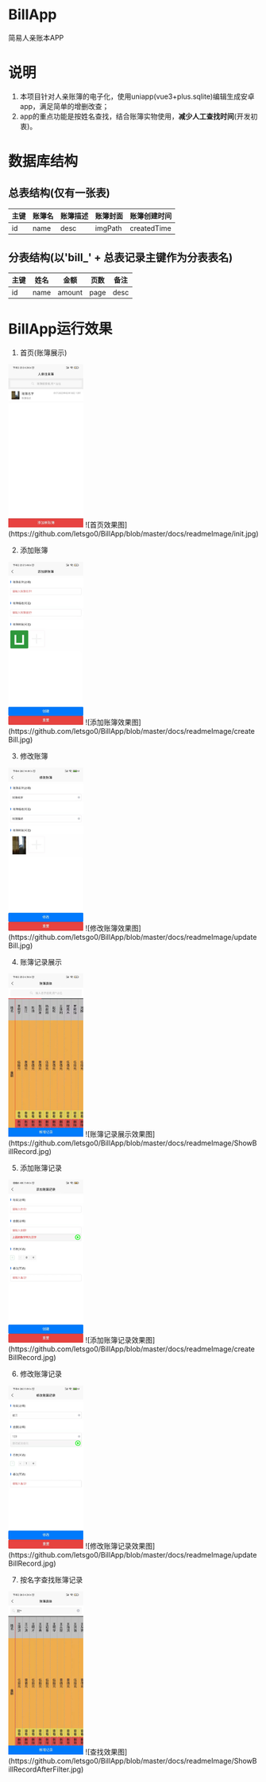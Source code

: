 # BillApp
简易人亲账本APP

# 说明
1. 本项目针对人亲账簿的电子化，使用uniapp(vue3+plus.sqlite)编辑生成安卓app，满足简单的增删改查；
2. app的重点功能是按姓名查找，结合账簿实物使用，**减少人工查找时间**(开发初衷)。

# 数据库结构
## 总表结构(仅有一张表)
| 主键  |  账簿名  |  账簿描述   | 账簿封面   |账簿创建时间   |
| ----  | ----    |   ----     |   ----     |  ----        |
|  id   |  name    |  desc      | imgPath    | createdTime   |
## 分表结构(以'bill_' + 总表记录主键作为分表表名)
| 主键   |   姓名  |  金额    |  页数 | 备注  |
| ----   | ----    |   ----  | ----  | ---- |
|  id    |   name  |  amount | page   |desc |

# BillApp运行效果
1. 首页(账簿展示)

<img alt="首页效果图" width="30%" src="https://github.com/letsgo0/BillApp/blob/master/docs/readmeImage/init.jpg" />
![首页效果图](https://github.com/letsgo0/BillApp/blob/master/docs/readmeImage/init.jpg)

2. 添加账簿

<img alt="添加账簿效果图" width="30%" src="https://github.com/letsgo0/BillApp/blob/master/docs/readmeImage/createBill.jpg" />
![添加账簿效果图](https://github.com/letsgo0/BillApp/blob/master/docs/readmeImage/createBill.jpg)

3. 修改账簿

<img alt="修改账簿效果图" width="30%" src="https://github.com/letsgo0/BillApp/blob/master/docs/readmeImage/updateBill.jpg" />
![修改账簿效果图](https://github.com/letsgo0/BillApp/blob/master/docs/readmeImage/updateBill.jpg)

4. 账簿记录展示

<img alt="账簿记录展示效果图" width="30%" src="https://github.com/letsgo0/BillApp/blob/master/docs/readmeImage/ShowBillRecord.jpg" />
![账簿记录展示效果图](https://github.com/letsgo0/BillApp/blob/master/docs/readmeImage/ShowBillRecord.jpg)

5. 添加账簿记录

<img alt="添加账簿记录效果图" width="30%" src="https://github.com/letsgo0/BillApp/blob/master/docs/readmeImage/createBillRecord.jpg" />
![添加账簿记录效果图](https://github.com/letsgo0/BillApp/blob/master/docs/readmeImage/createBillRecord.jpg)

6. 修改账簿记录

<img alt="修改账簿记录效果图" width="30%" src="https://github.com/letsgo0/BillApp/blob/master/docs/readmeImage/updateBillRecord.jpg" />
![修改账簿记录效果图](https://github.com/letsgo0/BillApp/blob/master/docs/readmeImage/updateBillRecord.jpg)

7. 按名字查找账簿记录

<img alt="查找效果图" width="30%" src="https://github.com/letsgo0/BillApp/blob/master/docs/readmeImage/ShowBillRecordAfterFilter.jpg" />
![查找效果图](https://github.com/letsgo0/BillApp/blob/master/docs/readmeImage/ShowBillRecordAfterFilter.jpg)

